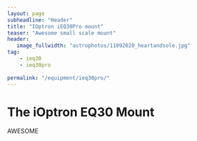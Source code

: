 ```yaml
---
layout: page
subheadline: "Header"
title: "IOptron iEQ30Pro mount"
teaser: "Awesome small scale mount"
header:
   image_fullwidth: "astrophotos/11092020_heartandsole.jpg"
tag:
    - ieq30
    - ieq30pro
  
permalink: "/equipment/ieq30pro/"
---
```

# The iOptron EQ30 Mount 
AWESOME
<!--<ul>
    {% for tag in site.tags %}
    <h3>{{ tag[0] }}</h3>
    <ul>
        {% for post in tag[1] %}
        <li><a href="{{ post.url }}">{{ post.title }}</a></li>
        {% endfor %}
    </ul>
    {% endfor %}
</ul>
--!>
